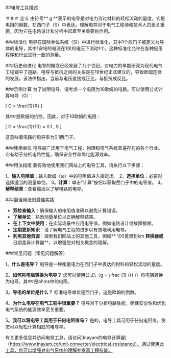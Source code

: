 ##电导工具描述

＃＃＃ 定义
由符号** g **表示的电导是对电力流过材料的轻松流动的量度。它是电阻的倒数，在西门子（S）中表达。理解电导对于电气工程师和技术人员至关重要，因为它在电路设计和分析中起着至关重要的作用。

###标准化
电导在国际单位系统（SI）中进行标准化，其中1个西门子被定义为导体的电导，其中1安培的电流在1伏的电压下流动1个。这种标准化允许在各种应用程序和行业进行一致的测量。

###历史和进化
电导的概念已经发展了几个世纪，对电力的早期研究为现代电气工程铺平了道路。电导与抵抗之间的关系是在19世纪正式建立的，导致欧姆定律的发展，该法律指出，当前与电压直接成正比，与抵抗成反比。

###示例计算
为了说明电导，请考虑一个电阻为10欧姆的电路。可以使用公式计算电导（G）：

\[ G = \frac{1}{R} \]

其中r是欧姆的抗性。因此，对于10欧姆的电阻：

\[ G = \frac{1}{10} = 0.1 \, S \]

这意味着电路的电导率为0.1西门子。

###使用单位
电导被广泛用于电气工程，物理和电气系统普遍存在的各个行业。它有助于分析电路性能，确保安全性和优化能源效率。

###用法指南
要有效地使用我们网站上的电导工具，请执行以下步骤：

1。**输入电阻值**：输入欧姆（ω）中的电阻值进入指定场。
2。**选择单位**：必要时选择适当的测量单位。
3。**计算**：单击“计算”按钮以获取西门子中的电导值。
4。**解释结果**：查看输出以了解电路的电导。

###最佳用法的最佳实践
-  **双检查输入**：确保输入的电阻值准确以避免计算错误。
-  **了解单位**：熟悉测量单位以正确解释结果。
-  **在上下文中使用**：在实际场景中应用电导值，例如电路设计或故障排除。
-  **定期更新知识**：请了解电气工程的进步以有效地利用电导。
-  **利用其他资源**：探索我们网站上的其他工具，例如** 100英里到km **转换器或**日期差异计算器**，以增强您对相关概念的理解。

###常见问题（常见问题解答）

1。**什么是电导？**
电导是一种衡量电力在西门子中表达的材料的轻松流动的量度。

2。**如何将电阻转换为电导？**
您可以使用公式\（g = \ frac {1} {r} \）将电阻转换为电导，其中r是ohms中的电阻。

3。**导电的单位是什么？**
标准电导单位是西门子，这是欧姆的倒数。

4。**为什么电导在电气工程中很重要？**
电导对于分析电路性能，确保安全性和优化电气系统的能源效率至关重要。

5。**我可以将电导工具用于任何电阻值吗？**
是的，电导工具可用于任何电阻值，使您可以轻松计算相应的电导率。

有关更多信息并访问电导工具，请访问[Inayam的电导计算器]（https://www.inayam.co/unit-converter/electrical_resistance）。通过使用此工具，您可以增强对电气系统的理解并提高工程技能。